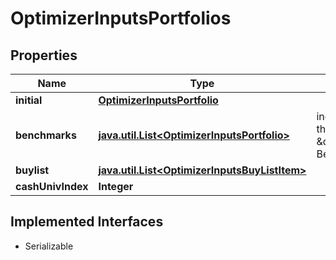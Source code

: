 

# OptimizerInputsPortfolios


## Properties

Name | Type | Description | Notes
------------ | ------------- | ------------- | -------------
**initial** | [**OptimizerInputsPortfolio**](OptimizerInputsPortfolio.md) |  |  [optional]
**benchmarks** | [**java.util.List&lt;OptimizerInputsPortfolio&gt;**](OptimizerInputsPortfolio.md) | index 0 is always the \&quot;Primary Benchmark\&quot; |  [optional]
**buylist** | [**java.util.List&lt;OptimizerInputsBuyListItem&gt;**](OptimizerInputsBuyListItem.md) |  |  [optional]
**cashUnivIndex** | **Integer** |  |  [optional]


## Implemented Interfaces

* Serializable


